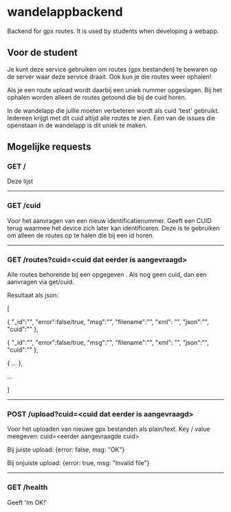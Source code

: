 # wandelappbackend
Backend for gpx routes. It is used by students when developing a webapp.

## Voor de student
Je kunt deze service gebruiken om routes (gpx bestanden) te bewaren op de server waar deze service draait.
Ook kun je die routes weer ophalen!

Als je een route upload wordt daarbij een uniek nummer opgeslagen.
Bij het ophalen worden alleen de routes getoond die bij de cuid horen.

In de wandelapp die jullie moeten verbeteren wordt als cuid 'test' gebruikt.
Iedereen krijgt met dit cuid altijd alle routes te zien.
Een van de issues die openstaan in de wandelapp is dit uniek te maken. 
 
## Mogelijke requests

### GET __/__

Deze lijst

***

### GET __/cuid__

Voor het aanvragen van een nieuw identificatienummer.
Geeft een CUID terug waarmee het device zich later kan identificeren.
Deze is te gebruiken om alleen de routes op te halen die bij een id horen.

***

### GET __/routes?cuid=\<cuid dat eerder is aangevraagd\>__

Alle routes behorende bij een opgegeven <cuid>.
Als nog geen cuid, dan een aanvragen via get/cuid.
 
Resultaat als json:

[

{
"_id":"",
"error":false/true,
"msg":"",
"filename":"",
"xml": "",
"json":"",
"cuid":""
},

{
"_id":"",
"error":false/true,
"msg":"",
"filename":"",
"xml": "",
"json":"",
"cuid":""
},

{ ... },

...


]


***

### POST __/upload?cuid=\<cuid dat eerder is aangevraagd\>__

Voor het uploaden van nieuwe gpx bestanden als plain/text.
Key / value meegeven: cuid=\<eerder aangevraagde cuid\>  

Bij juiste upload:
{error: false, msg: "OK"}

Bij onjuiste upload:
{error: true, msg: "Invalid file"}


***

### GET __/health__

Geeft 'Im OK!'

